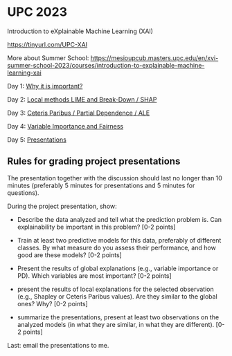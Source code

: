 # UPC 2023

Introduction to eXplainable Machine Learning (XAI)

https://tinyurl.com/UPC-XAI

More about Summer School: https://mesioupcub.masters.upc.edu/en/xvi-summer-school-2023/courses/introduction-to-explainable-machine-learning-xai


Day 1: [Why it is important?](https://htmlpreview.github.io/?https://raw.githubusercontent.com/pbiecek/UPC_2023/master/BarcelonaTech_day1.html)

Day 2: [Local methods LIME and Break-Down / SHAP](https://htmlpreview.github.io/?https://raw.githubusercontent.com/pbiecek/UPC_2023/master/BarcelonaTech_day2.html)

Day 3: [Ceteris Paribus / Partial Dependence / ALE](https://htmlpreview.github.io/?https://raw.githubusercontent.com/pbiecek/UPC_2023/master/BarcelonaTech_day3.html)

Day 4: [ Variable Importance and Fairness](https://htmlpreview.github.io/?https://raw.githubusercontent.com/pbiecek/UPC_2023/master/BarcelonaTech_day4.html)

Day 5: [Presentations](https://htmlpreview.github.io/?https://raw.githubusercontent.com/pbiecek/UPC_2023/master/BarcelonaTech_day5.html)



## Rules for grading project presentations

The presentation together with the discussion should last no longer than 10 minutes (preferably 5 minutes for presentations and 5 minutes for questions).

During the project presentation, show:

- Describe the data analyzed and tell what the prediction problem is. Can explainability be important in this problem? [0-2 points]

- Train at least two predictive models for this data, preferably of different classes. By what measure do you assess their performance, and how good are these models?  [0-2 points]

- Present the results of global explanations (e.g., variable importance or PD). Which variables are most important?  [0-2 points]

- present the results of local explanations for the selected observation (e.g., Shapley or Ceteris Paribus values). Are they similar to the global ones? Why?  [0-2 points]

- summarize the presentations, present at least two observations on the analyzed models (in what they are similar, in what they are different).  [0-2 points]

Last: email the presentations to me.
